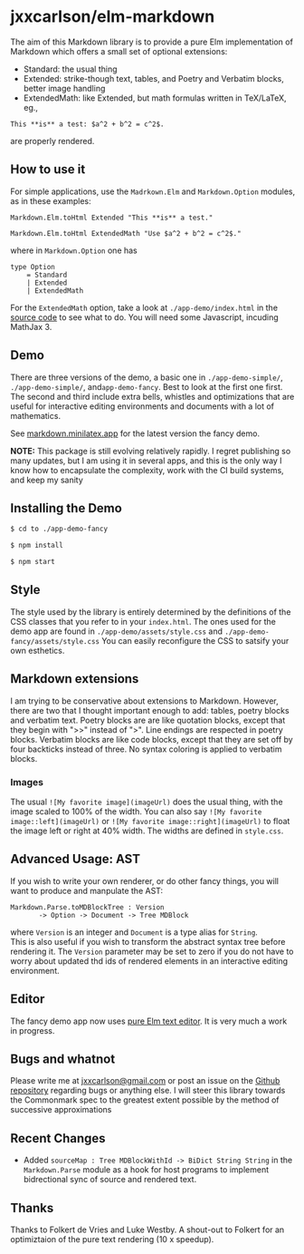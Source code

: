 
# jxxcarlson/elm-markdown


The aim of this Markdown library is
to provide a pure Elm implementation of Markdown
which offers a small set of optional extensions:

- Standard: the usual thing
- Extended: strike-though text, tables, and Poetry and Verbatim blocks, 
better image handling
- ExtendedMath: like Extended, but math formulas written in
TeX/LaTeX, eg.,
```
This **is** a test: $a^2 + b^2 = c^2$.
```
are properly rendered.


## How to use it


For simple applications, use the `Madrkown.Elm` and `Markdown.Option` modules,
as in these examples:

```
Markdown.Elm.toHtml Extended "This **is** a test."

Markdown.Elm.toHtml ExtendedMath "Use $a^2 + b^2 = c^2$."
```

where in `Markdown.Option` one has

```
type Option
    = Standard
    | Extended
    | ExtendedMath
```

For the `ExtendedMath` option, take a look at `./app-demo/index.html` in the 
[source code](https://github.com/jxxcarlson/elm-markdown) to see what to do.
You will need some Javascript, incuding MathJax 3.

## Demo

There are three versions
of the demo, a basic one in  `./app-demo-simple/`, 
 `./app-demo-simple/`, and`app-demo-fancy`.  Best
to look at the first one first.  The second and third
include extra bells, whistles and optimizations
that are useful for interactive editing environments
and documents with a lot of mathematics.

See [markdown.minilatex.app](https://markdown.minilatex.app)
for the latest version the fancy demo.

**NOTE:** This package is still evolving relatively rapidly.  I regret
publishing so many updates, but I am using it in several apps, and this
is the only way I know how to encapsulate the complexity, work
 with the CI build systems, and keep my sanity

## Installing the Demo

```bash
$ cd to ./app-demo-fancy

$ npm install

$ npm start
```

## Style

The style used by the library is entirely determined by the
definitions of the CSS classes that you refer to in your
`index.html`.  The ones used for the demo app are found
in `./app-demo/assets/style.css` and `./app-demo-fancy/assets/style.css`
You can easily reconfigure the CSS to satsify your
own esthetics.


## Markdown extensions

I am trying to be conservative about extensions to
Markdown.  However, there are two that I thought
important enough to add: tables, poetry blocks and verbatim text.
Poetry blocks are
are like quotation blocks, except that they begin
with ">>" instead of ">".  Line endings are respected
in poetry blocks.  Verbatim blocks are like code blocks,
except that they are set off by four backticks instead of
three.  No syntax coloring is applied to verbatim blocks.

### Images

The usual `![My favorite image](imageUrl)` does the usual thing, with the image 
scaled to 100% of the width. You can 
also say `![My favorite image::left](imageUrl)` or 
`![My favorite image::right](imageUrl)` to float the image left or right at 
40% width. The widths are defined in `style.css`.



## Advanced Usage: AST

If you 
wish to write your own renderer, or do other fancy things,
you will want to produce and manpulate the AST:

```
Markdown.Parse.toMDBlockTree : Version 
       -> Option -> Document -> Tree MDBlock
```

where `Version` is an integer and `Document` is a type alias for `String`.  
This is also useful if you wish to transform the abstract syntax tree before 
rendering it. The `Version` parameter may be set to zero if you do not
have to worry about updated thd ids of rendered elements in an interactive 
editing environment.



## Editor

The fancy demo app now uses [pure Elm text editor](https://package.elm-lang.org/packages/jxxcarlson/elm-text-editor/latest/).
It is very much a work in progress. 

## Bugs and whatnot

Please write me at jxxcarlson@gmail.com or post an
issue on the [Github repository](https://github.com/jxxcarlson/elm-markdown)
regarding bugs or anything else. I will steer
this library towards the Commonmark spec to the greatest
extent possible by the method of successive approximations


## Recent Changes

- Added `sourceMap : Tree MDBlockWithId -> BiDict String String` in the 
`Markdown.Parse` module as a hook for host programs to implement 
bidrectional sync of source and rendered text. 


## Thanks

Thanks to Folkert de Vries and Luke Westby.  A shout-out
to Folkert for an optimiztaion of the pure text 
rendering (10 x speedup).

